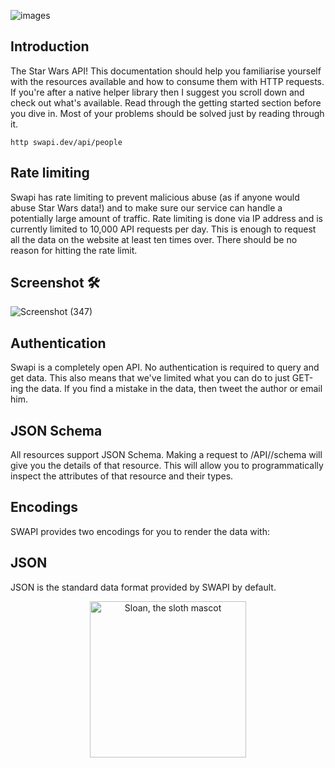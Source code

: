 
![images](https://challengepost-s3-challengepost.netdna-ssl.com/photos/production/challenge_photos/001/600/320/datas/full_width.png)

## Introduction
The Star Wars API! This documentation should help you familiarise yourself with the resources available and how to consume them with HTTP requests. If you're after a native helper library then I suggest you scroll down and check out what's available. Read through the getting started section before you dive in. Most of your problems should be solved just by reading through it.

```
http swapi.dev/api/people
```

## Rate limiting
Swapi has rate limiting to prevent malicious abuse (as if anyone would abuse Star Wars data!) and to make sure our service can handle a potentially large amount of traffic. Rate limiting is done via IP address and is currently limited to 10,000 API requests per day. This is enough to request all the data on the website at least ten times over. There should be no reason for hitting the rate limit.

## Screenshot 🛠️

![Screenshot (347)](https://user-images.githubusercontent.com/68494604/126661578-676eadbb-f8b2-45a0-a719-14d395547e0a.png)



## Authentication
Swapi is a completely open API. No authentication is required to query and get data. This also means that we've limited what you can do to just GET-ing the data. If you find a mistake in the data, then tweet the author or email him.


## JSON Schema
All resources support JSON Schema. Making a request to /API/<resource>/schema will give you the details of that resource. This will allow you to programmatically inspect the attributes of that resource and their types.

## Encodings
SWAPI provides two encodings for you to render the data with:


## JSON
JSON is the standard data format provided by SWAPI by default.


<p align="center">
  <img alt="Sloan, the sloth mascot" width="250px" src="https://user-images.githubusercontent.com/68494604/120436157-39627380-c39c-11eb-89cf-58089fb1032d.gif">
   <br>
</p>
